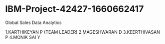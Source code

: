 # IBM-Project-42427-1660662417
Global Sales Data Analytics

1.KARTHIKEYAN P (TEAM LEADER)
2.MAGESHWARAN D
3.KEERTHIVASAN P
4.MONIK SAI Y
